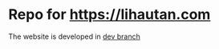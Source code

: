 # Repo for https://lihautan.com

The website is developed in [dev branch](https://github.com/tanhauhau/tanhauhau.github.io/tree/dev)
